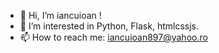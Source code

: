 - 👋 Hi, I’m iancuioan !
- 👀 I’m interested in Python, Flask, htmlcssjs.
- 📫 How to reach me: iancuioan897@yahoo.ro

<!---
iancuioan/iancuioan is a ✨ special ✨ repository because its `README.md` (this file) appears on your GitHub profile.
You can click the Preview link to take a look at your changes.
--->

